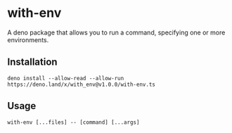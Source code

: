# with-env

A deno package that allows you to run a command, specifying one or more environments.

## Installation

```shell
deno install --allow-read --allow-run https://deno.land/x/with_env@v1.0.0/with-env.ts
```

## Usage

```shell
with-env [...files] -- [command] [...args]
```
